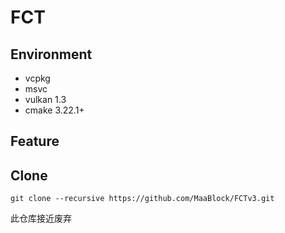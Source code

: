 # FCT
## Environment
- vcpkg
- msvc
- vulkan 1.3
- cmake 3.22.1+
## Feature

## Clone
```
git clone --recursive https://github.com/MaaBlock/FCTv3.git
```
此仓库接近废弃
